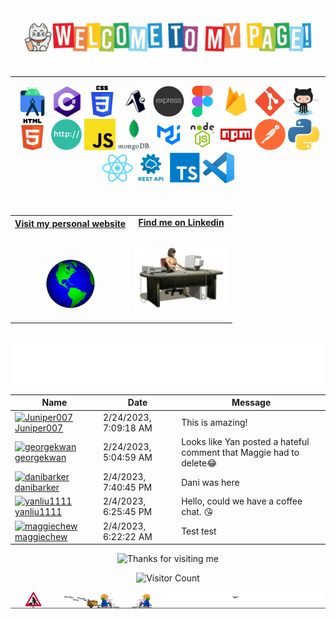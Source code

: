 <!-- ### Hi there 👋 -->

<!--
**maggiechew/maggiechew** is a ✨ _special_ ✨ repository because its `README.md` (this file) appears on your GitHub profile.

Here are some ideas to get you started:

- 🔭 I’m currently working on ...
- 🌱 I’m currently learning ...
- 👯 I’m looking to collaborate on ...
- 🤔 I’m looking for help with ...
- 💬 Ask me about ...
- 📫 How to reach me: ...
- 😄 Pronouns: ...
- ⚡ Fun fact: ...
-->

<!--

![Snake animation](https://github.com/maggiechew/maggiechew/blob/output/github-contribution-grid-snake.svg)
-->
<!-- "Hero" Header -->
<div align="center">
  <img src="https://github.com/maggiechew/maggiechew/blob/main/media/welcome.gif" style="width: 100vw;" alt="Hi there 👋" />
  
<!--   <img height="50" alt="My Name is Livio and I like Node.js" src="images/personal_note.svg" /> -->

</div>
<!-- Icons -->
<hr>
<div align="center">
<img height="50" src="media/icons/androidstudio.png" />
<img height="50" src="media/icons/c-sharp.png" />
<img height="50" src="media/icons/css.png" />
<img height="50" src="media/icons/expo.png" />
<img height="50" src="media/icons/express.png" />
<img height="50" src="media/icons/figma.png" />
<img height="50" src="media/icons/firebase.png" />
<img height="50" src="media/icons/git.png" />
<img height="50" src="media/icons/github.png" />
<img height="50" src="media/icons/html.png" />
<img height="50" src="media/icons/http.png" />
<img height="50" src="media/icons/javascript.png" />
<img height="50" src="media/icons/mongo.webp" />
<img height="50" src="media/icons/mui.png" />
<img height="50" src="media/icons/node.png" />
<img height="50" src="media/icons/npm.png" />
<img height="50" src="media/icons/postman.png" />
<img height="50" src="media/icons/python.png" />
<img height="50" src="media/icons/react.png" />
<img height="50" src="media/icons/rest.png" />
<img height="50" src="media/icons/typescript.png" />
<img height="50" src="media/icons/vscode.png" />
<br />
<br />
<br />
</div>

<!-- Social -->
<table width="100%" align="center">
<tr>
<td align="center">
<a href="https://maggiechew.com">
<strong>Visit my personal website </strong>
<br />
<br />
<br />

<p>

<img alt="Globe" height="80" src="media/globe.gif">
</a>
</p>

</td>


<td align="center">
<a href="https://www.linkedin.com/in/maggie-chew-00226273/">
<strong>Find me on Linkedin</strong>
<br />
<br />


<p>
<img height="100" alt="Work" src="media/business_secretary.gif"> 
</a>
</p>

</td>
</tr>
</table>
<br />
<div align="center">
<a href="https://github.com/maggiechew/maggiechew/issues/1#issuecomment-new"><img src="media/guestbook.svg" ></a> 
<br />

</div>



<!-- Guestbook -->
| Name | Date | Message |
|---|---|---|
| <a href="https://github.com/Juniper007"><img width="24" src="https://avatars.githubusercontent.com/u/113141579?s=24&u=19a436e729521c44d29fcfb573735c4a80db0dd8&v=4" alt="Juniper007" /> Juniper007</a> |2/24/2023, 7:09:18 AM|This is amazing!|
| <a href="https://github.com/georgekwan"><img width="24" src="https://avatars.githubusercontent.com/u/103894980?s=24&u=e4b754aedb87357b72a082691927313bdc418921&v=4" alt="georgekwan" /> georgekwan</a> |2/24/2023, 5:04:59 AM|Looks like Yan posted a hateful comment that Maggie had to delete😂|
| <a href="https://github.com/danibarker"><img width="24" src="https://avatars.githubusercontent.com/u/63336634?s=24&v=4" alt="danibarker" /> danibarker</a> |2/4/2023, 7:40:45 PM|Dani was here|
| <a href="https://github.com/yanliu1111"><img width="24" src="https://avatars.githubusercontent.com/u/105611260?s=24&u=193e904d9a1a1cd0a421b89df7bec59899fa2506&v=4" alt="yanliu1111" /> yanliu1111</a> |2/4/2023, 6:25:45 PM|Hello, could we have a coffee chat. 😘|
| <a href="https://github.com/maggiechew"><img width="24" src="https://avatars.githubusercontent.com/u/105380332?s=24&u=6f8ee525fa40664b633d6784b5e3709ed40bf3a4&v=4" alt="maggiechew" /> maggiechew</a> |2/4/2023, 6:22:22 AM|Test test|
<!-- /Guestbook -->

<!-- Footer -->

<div align="center">

<img height="120" alt="Thanks for visiting me" width="100%" src="https://raw.githubusercontent.com/BrunnerLivio/brunnerlivio/master/images/marquee.svg" />
<br />

![Visitor Count](https://profile-counter.glitch.me/maggiechew/count.svg)

</div>

<div>
<img src="https://github.com/maggiechew/maggiechew/blob/main/media/HoHollywoodHeights4199Construction-Lemmings.gif" style="width: 100vw;" alt="Under Construction" />
</div>
